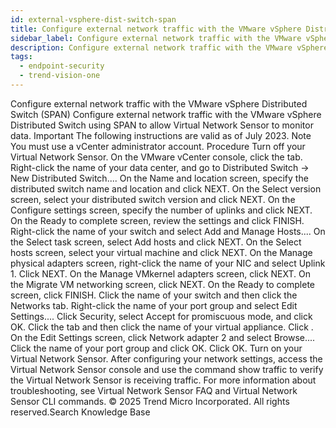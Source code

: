```yaml
---
id: external-vsphere-dist-switch-span
title: Configure external network traffic with the VMware vSphere Distributed Switch (SPAN)
sidebar_label: Configure external network traffic with the VMware vSphere Distributed Switch (SPAN)
description: Configure external network traffic with the VMware vSphere Distributed Switch (SPAN)
tags:
  - endpoint-security
  - trend-vision-one
---
```


 Configure external network traffic with the VMware vSphere Distributed Switch (SPAN) Configure external network traffic with the VMware vSphere Distributed Switch using SPAN to allow Virtual Network Sensor to monitor data. Important The following instructions are valid as of July 2023. Note You must use a vCenter administrator account. Procedure Turn off your Virtual Network Sensor. On the VMware vCenter console, click the tab. Right-click the name of your data center, and go to Distributed Switch → New Distributed Switch.... On the Name and location screen, specify the distributed switch name and location and click NEXT. On the Select version screen, select your distributed switch version and click NEXT. On the Configure settings screen, specify the number of uplinks and click NEXT. On the Ready to complete screen, review the settings and click FINISH. Right-click the name of your switch and select Add and Manage Hosts.... On the Select task screen, select Add hosts and click NEXT. On the Select hosts screen, select your virtual machine and click NEXT. On the Manage physical adapters screen, right-click the name of your NIC and select Uplink 1. Click NEXT. On the Manage VMkernel adapters screen, click NEXT. On the Migrate VM networking screen, click NEXT. On the Ready to complete screen, click FINISH. Click the name of your switch and then click the Networks tab. Right-click the name of your port group and select Edit Settings.... Click Security, select Accept for promiscuous mode, and click OK. Click the tab and then click the name of your virtual appliance. Click . On the Edit Settings screen, click Network adapter 2 and select Browse.... Click the name of your port group and click OK. Click OK. Turn on your Virtual Network Sensor. After configuring your network settings, access the Virtual Network Sensor console and use the command show traffic to verify the Virtual Network Sensor is receiving traffic. For more information about troubleshooting, see Virtual Network Sensor FAQ and Virtual Network Sensor CLI commands. © 2025 Trend Micro Incorporated. All rights reserved.Search Knowledge Base
